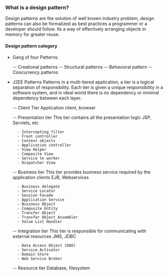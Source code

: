 ### What is a design pattern?
Design patterns are the solution of well known industry problem, design patterns can also be formalized as best practices a programmer or a developer should follow. Its a way of effectively arranging objects in memory for greater reuse.

#### Design pattern category

- Gang of four Patterns:

	-- Creational patterns
	-- Structural patterns
	-- Behavioral pattern
	-- Concurrency patterns
	
- J2EE Patterns
Patterns in a multi-tiered application, a tier is a logical separation of responsibility. Each tier is given a unique responsibility in a software system, and in ideal world there is no dependency or minimal dependency between each layer.

	-- Client Tier
		Application client, browser
		
	-- Presentation tier
		This tier contains all the presentation logic
		JSP, Servlets, etc
		
		- Intercepting filter
		- Front controller
		- Context objects
		- Application controller
		- View Helper
		- Composite View
		- Service to worker
		- Dispatcher View
		
	
	-- Business tier
		This tier provides business service required by the application clients
		EJB, Webservices
		
		- Business delegate
		- Service Locator
		- Session Facade
		- Application Service
		- Business Object
		- Composite Entity
		- Transfer Object
		- Transfer Object Assembler
		- Value List Handler
	
	-- Integration tier
		This tier is responsible for communicating with external resources
		JMS, JDBC
		
		- Data Access Object (DAO)
		- Service Activator
		- Domain Store
		- Web Service Broker
	
	-- Resource tier
		Database, filesystem

